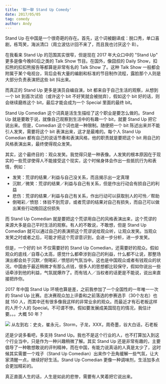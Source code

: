 ```yaml
---
title: '聊一聊 Stand Up Comedy'
date: 2017/05/05
tag: comedy
author: Andy
---
```

Stand Up 在中国是一个很奇葩的存在。首先，这个词被翻译成：脱口秀，单口喜剧，栋笃笑，海派清口（周立波估计回不来了，而且我也讨厌这个 B）。

<!--more-->

在我看来 Stand Up 的范围其实很窄，但是现在 2017 年大众口中的 "Stand Up" 更多是像今晚80后之类的 Talk Show 节目。在国外，像囧叔的 Daily Show，扣扣熊的扣扣熊报告等都算是非常有名的 Talk Show 了。这种 Talk Show 一般都会附属于某个电视台，背后会有大量的编剧和标准的节目制作流程，露脸那个人则是大部分负责表演把这些 bit 抖出来。

而真正的 Stand Up 更多是演员自编自演，bit 都来自于自己生活的观察，从想到一个 bit 到首次试验（或许这个 bit 不好笑就会被抛弃），假如这个 bit 好的话，则会继续磨练这个 bit，最后才能会成为一个 Special 里面的最终 bit。

Stand Up Comedian 这个词真是活生生描绘了这个职业是要怎么做的。Stand Up 就是要敢于说，就像自己观察到生活中的有趣一个 bit，就要 Stand Up 把它说出来。但是，Comedian 这个词也是一种限制。随便把一个 bit 陈述出来并不能引人发笑，需要将这个 bit 表演出来，这才是最难的。每个人 Stand Up Comedian 都有自己的说话节奏和表演风格，他的职责就是要把这个 bit 用自己的风格表演出来，最终使得观众发笑。

其实，这个最终目的：观众发笑。我觉得只是一种表像。人发笑的根本原因在于现实的一些荒谬使得人不能接受这个现实，这个时候身体会作出一些抵抗行为和表情，例如：

- 发笑：荒谬的结果／利益与自己没关系，而且揭示出一定真理
- 沉默／微笑：荒谬的结果／利益与自己有关系，但是作出行动会有损自己的利益
- 悲伤：荒谬的结果／利益与自己有关系，作出行动可以获取别人的可怜／帮助
- 倒喝彩／愤怒：体验不到荒谬，或者荒谬的结果对自己有损失，而自己可以做出某些行动挽回这份损失

而 Stand Up Comedian 就是要把这个荒谬用自己的风格表演出来，这个荒谬的来源大多是自己平时生活的观察。有人的不敢说，不敢想，但是 Stand Up Comedian 就可以通过自己的表演把这个荒谬说给观众听，让观众发笑。当观众发笑之时或者之后，可能才把这个荒谬意识到，会进一步分析，进一步发笑。

但是，一个好的 bit 不仅需要好的 Stand Up Comedian，还需要好的观众。假如观众的底线／自尊心太高，感觉什么都牵涉到自己的利益，什么都不让说，那整场演出都会处于沉默／倒喝彩／愤怒的气氛当中。这也是中国观众或者有钱观众的状况。中国由于最近稍微才有那么点钱，很多人的思想都比较保守，假如你说出一些话牵涉到他的利益，气氛就爆炸了。而有钱人／当权者的话更是不能说，说出来直接把炸你。

2017 年中国 Stand Up 环境也算是差，之前我参加了一个全国性的一年唯一一次的 Stand Up 比赛。总决赛观众加上评委和之前落选的参赛选手（30个左右）也就 150 人，而其中还有很多像我这样的非常业余的观众。而最近才有石老板这样的人开个人的 Special。不可谓不惨。假如要发展成美国现在的情况，我估计要。。。大概 50 年？

![](/assets/images/china-stand-up.png)
从左到右：史炎，崔永元，Storm，子龙，XXX，周奇墨，谷大白话，石老板

还是少说多看吧，多支持 Stand Up。我也不是这个行业的人，也不打算加入到这个行业当中，只是作为一种兴趣稍微了解。其实 Stand Up 还是非常有趣的，主要倡导了一种敢想敢说的评判精神，而在中国，有能力说真话的人真是太少了，这时候其实需要一个戏子（Stand Up Comedian）出来作个丑角缓解一些气氛，让大家清醒一点，继续好好生活。Stand Up Comedian 更像一种调味剂，生活加多点会更加精彩的。

真正直面人生的话，人生是如此的悲惨，需要有人笑着把它说出来。
